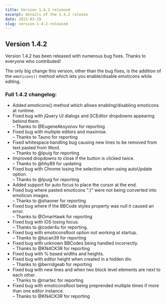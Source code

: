 ```yaml
---
title: Version 1.4.2 released
excerpt: Details of the 1.4.2 release
date: 2013-03-29
slug: version-1-4-2-released
---
```

## Version 1.4.2

Version 1.4.2 has been released with numerous bug fixes. Thanks to everyone who contributed!

The only big change this version, other than the bug fixes, is the addition of the `emoticons()` method which lets you enable/disable emoticons while editing.


### Full 1.4.2 changelog:

<div class="well">
	<ul>
		<li>Added emoticons() method which allows enabling/disabling emoticons at runtime.</li>
		<li>Fixed bug with jQuery UI dialogs and SCEditor dropdowns appearing behind them.<br>
		 &ndash; Thanks to @EugeneAksyonov for reporting</li>
		<li>Fixed bug with multiple editors and maximise.<br>
		 &ndash; Thanks to Tauno for reporting</li>
		<li>Fixed whitespace handling bug causing new lines to be removed from text pasted from Word.<br>
		 &ndash; Thanks to @lpuig for reporting</li>
		<li>Improved dropdowns to close if the button is clicked twice.<br>
		 &ndash; Thanks to @hhy89 for updating</li>
		<li>Fixed bug with Chrome losing the selection when using autoUpdate option.<br>
		 &ndash; Thanks to @lpuig for reporting</li>
		<li>Added support for auto focus to place the cursor at the end.</li>
		<li>Fixed bug where pasted emoticons ":)" were not being converted into emoticon images.<br>
		 &ndash; Thanks to @shaoner for reporting</li>
		<li>Fixed bug where if the BBCode styles property was null it caused an error.<br>
		 &ndash; Thanks to @OmarHawk for reporting</li>
		<li>Fixed bug with iOS losing focus.<br>
		 &ndash; Thanks to @coder4u for reporting.</li>
		<li>Fixed bug with emoticonsRoot option not working at startup.<br>
		 &ndash; Thanks to @tucan39 for reporting</li>
		<li>Fixed bug with unknown BBCodes being handled incorrectly.<br>
		 &ndash; Thanks to @KN4CK3R for reporting</li>
		<li>Fixed bug with % based widths and heights.</li>
		<li>Fixed bug with editor height when created in a hidden div.<br>
		 &ndash; Thanks to @berridgeab for reporting</li>
		<li>Fixed bug with new lines and when two block level elements are next to each other.<br>- Thanks to @martec for reporting</li>
		<li>Fixed bug with emoticonsRoot being preprended multiple times if more than one editor instance.<br>
		 &ndash; Thanks to @KN4CK3R for reporting</li>
	</ul>
</div>

